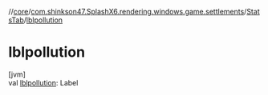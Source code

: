 //[core](../../../index.md)/[com.shinkson47.SplashX6.rendering.windows.game.settlements](../index.md)/[StatsTab](index.md)/[lblpollution](lblpollution.md)

# lblpollution

[jvm]\
val [lblpollution](lblpollution.md): Label
